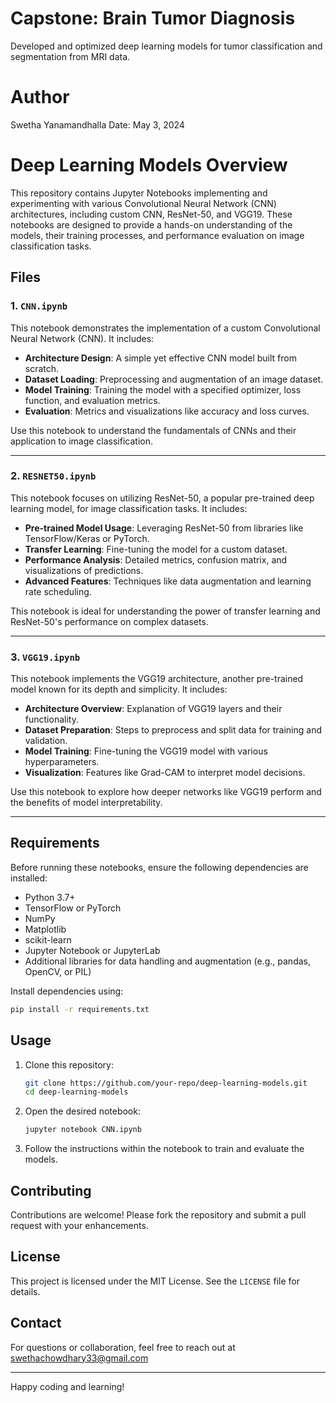 
# Capstone: Brain Tumor Diagnosis
Developed and optimized deep learning models for tumor classification and segmentation from MRI data.

# Author
Swetha Yanamandhalla
Date: May 3, 2024

# Deep Learning Models Overview

This repository contains Jupyter Notebooks implementing and experimenting with various Convolutional Neural Network (CNN) architectures, including custom CNN, ResNet-50, and VGG19. These notebooks are designed to provide a hands-on understanding of the models, their training processes, and performance evaluation on image classification tasks.

## Files

### 1. `CNN.ipynb`
This notebook demonstrates the implementation of a custom Convolutional Neural Network (CNN). It includes:
- **Architecture Design**: A simple yet effective CNN model built from scratch.
- **Dataset Loading**: Preprocessing and augmentation of an image dataset.
- **Model Training**: Training the model with a specified optimizer, loss function, and evaluation metrics.
- **Evaluation**: Metrics and visualizations like accuracy and loss curves.

Use this notebook to understand the fundamentals of CNNs and their application to image classification.

---

### 2. `RESNET50.ipynb`
This notebook focuses on utilizing ResNet-50, a popular pre-trained deep learning model, for image classification tasks. It includes:
- **Pre-trained Model Usage**: Leveraging ResNet-50 from libraries like TensorFlow/Keras or PyTorch.
- **Transfer Learning**: Fine-tuning the model for a custom dataset.
- **Performance Analysis**: Detailed metrics, confusion matrix, and visualizations of predictions.
- **Advanced Features**: Techniques like data augmentation and learning rate scheduling.

This notebook is ideal for understanding the power of transfer learning and ResNet-50's performance on complex datasets.

---

### 3. `VGG19.ipynb`
This notebook implements the VGG19 architecture, another pre-trained model known for its depth and simplicity. It includes:
- **Architecture Overview**: Explanation of VGG19 layers and their functionality.
- **Dataset Preparation**: Steps to preprocess and split data for training and validation.
- **Model Training**: Fine-tuning the VGG19 model with various hyperparameters.
- **Visualization**: Features like Grad-CAM to interpret model decisions.

Use this notebook to explore how deeper networks like VGG19 perform and the benefits of model interpretability.

---

## Requirements
Before running these notebooks, ensure the following dependencies are installed:
- Python 3.7+
- TensorFlow or PyTorch
- NumPy
- Matplotlib
- scikit-learn
- Jupyter Notebook or JupyterLab
- Additional libraries for data handling and augmentation (e.g., pandas, OpenCV, or PIL)

Install dependencies using:
```bash
pip install -r requirements.txt
```

## Usage
1. Clone this repository:
   ```bash
   git clone https://github.com/your-repo/deep-learning-models.git
   cd deep-learning-models
   ```
2. Open the desired notebook:
   ```bash
   jupyter notebook CNN.ipynb
   ```
3. Follow the instructions within the notebook to train and evaluate the models.

## Contributing
Contributions are welcome! Please fork the repository and submit a pull request with your enhancements.

## License
This project is licensed under the MIT License. See the `LICENSE` file for details.

## Contact
For questions or collaboration, feel free to reach out at swethachowdhary33@gmail.com

---

Happy coding and learning!

